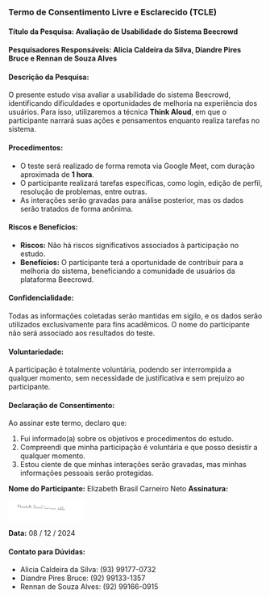 ### **Termo de Consentimento Livre e Esclarecido (TCLE)**

#### **Título da Pesquisa:** Avaliação de Usabilidade do Sistema Beecrowd

#### **Pesquisadores Responsáveis:** Alicia Caldeira da Silva, Diandre Pires Bruce e Rennan de Souza Alves

#### **Descrição da Pesquisa:**

O presente estudo visa avaliar a usabilidade do sistema Beecrowd, identificando dificuldades e oportunidades de melhoria na experiência dos usuários. Para isso, utilizaremos a técnica **Think Aloud**, em que o participante narrará suas ações e pensamentos enquanto realiza tarefas no sistema.

#### **Procedimentos:**

* O teste será realizado de forma remota via Google Meet, com duração aproximada de **1 hora**.  
* O participante realizará tarefas específicas, como login, edição de perfil, resolução de problemas, entre outras.  
* As interações serão gravadas para análise posterior, mas os dados serão tratados de forma anônima.

#### **Riscos e Benefícios:**

* **Riscos:** Não há riscos significativos associados à participação no estudo.  
* **Benefícios:** O participante terá a oportunidade de contribuir para a melhoria do sistema, beneficiando a comunidade de usuários da plataforma Beecrowd.

#### **Confidencialidade:**

Todas as informações coletadas serão mantidas em sigilo, e os dados serão utilizados exclusivamente para fins acadêmicos. O nome do participante não será associado aos resultados do teste.

#### **Voluntariedade:**

A participação é totalmente voluntária, podendo ser interrompida a qualquer momento, sem necessidade de justificativa e sem prejuízo ao participante.

#### **Declaração de Consentimento:**

Ao assinar este termo, declaro que:

1. Fui informado(a) sobre os objetivos e procedimentos do estudo.  
2. Compreendi que minha participação é voluntária e que posso desistir a qualquer momento.  
3. Estou ciente de que minhas interações serão gravadas, mas minhas informações pessoais serão protegidas.

**Nome do Participante:** Elizabeth Brasil Carneiro Neto
**Assinatura:** 

<img src="./../images/assinatura-elizabeth.png" alt="Assinatura Raissa" width="150" style="vertical-align: middle;">

**Data:** 08 / 12 / 2024

#### **Contato para Dúvidas:**

* Alicia Caldeira da Silva: (93) 99177-0732  
* Diandre Pires Bruce: (92) 99133-1357  
* Rennan de Souza Alves: (92) 99166-0915

